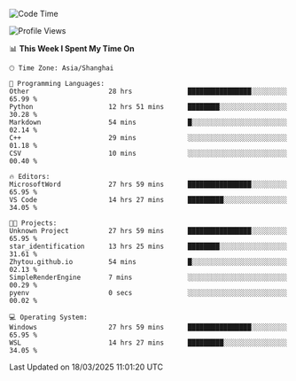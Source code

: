 <!--START_SECTION:waka-->
![Code Time](http://img.shields.io/badge/Code%20Time-2%2C418%20hrs%2043%20mins-blue)

![Profile Views](http://img.shields.io/badge/Profile%20Views-1-blue)

📊 **This Week I Spent My Time On** 

```text
🕑︎ Time Zone: Asia/Shanghai

💬 Programming Languages: 
Other                    28 hrs              ████████████████░░░░░░░░░   65.99 % 
Python                   12 hrs 51 mins      ████████░░░░░░░░░░░░░░░░░   30.28 % 
Markdown                 54 mins             █░░░░░░░░░░░░░░░░░░░░░░░░   02.14 % 
C++                      29 mins             ░░░░░░░░░░░░░░░░░░░░░░░░░   01.18 % 
CSV                      10 mins             ░░░░░░░░░░░░░░░░░░░░░░░░░   00.40 % 

🔥 Editors: 
MicrosoftWord            27 hrs 59 mins      ████████████████░░░░░░░░░   65.95 % 
VS Code                  14 hrs 27 mins      █████████░░░░░░░░░░░░░░░░   34.05 % 

🐱‍💻 Projects: 
Unknown Project          27 hrs 59 mins      ████████████████░░░░░░░░░   65.95 % 
star_identification      13 hrs 25 mins      ████████░░░░░░░░░░░░░░░░░   31.61 % 
Zhytou.github.io         54 mins             █░░░░░░░░░░░░░░░░░░░░░░░░   02.13 % 
SimpleRenderEngine       7 mins              ░░░░░░░░░░░░░░░░░░░░░░░░░   00.29 % 
pyenv                    0 secs              ░░░░░░░░░░░░░░░░░░░░░░░░░   00.02 % 

💻 Operating System: 
Windows                  27 hrs 59 mins      ████████████████░░░░░░░░░   65.95 % 
WSL                      14 hrs 27 mins      █████████░░░░░░░░░░░░░░░░   34.05 % 
```


 Last Updated on 18/03/2025 11:01:20 UTC
<!--END_SECTION:waka-->
